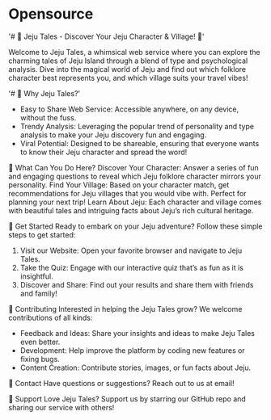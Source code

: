# Opensource

'# 🌺 Jeju Tales - Discover Your Jeju Character & Village! 🌊'

Welcome to Jeju Tales, a whimsical web service where you can explore the charming tales of Jeju Island through a blend of type and psychological analysis. Dive into the magical world of Jeju and find out which folklore character best represents you, and which village suits your travel vibes!

'# 🌟 Why Jeju Tales?'
- Easy to Share Web Service: Accessible anywhere, on any device, without the fuss.
- Trendy Analysis: Leveraging the popular trend of personality and type analysis to make your Jeju discovery fun and engaging.
- Viral Potential: Designed to be shareable, ensuring that everyone wants to know their Jeju character and spread the word!

📜 What Can You Do Here?
Discover Your Character: Answer a series of fun and engaging questions to reveal which Jeju folklore character mirrors your personality.
Find Your Village: Based on your character match, get recommendations for Jeju villages that you would vibe with. Perfect for planning your next trip!
Learn About Jeju: Each character and village comes with beautiful tales and intriguing facts about Jeju’s rich cultural heritage.

🚀 Get Started
Ready to embark on your Jeju adventure? Follow these simple steps to get started:

1. Visit our Website: Open your favorite browser and navigate to Jeju Tales.
2. Take the Quiz: Engage with our interactive quiz that’s as fun as it is insightful.
3. Discover and Share: Find out your results and share them with friends and family!


🤝 Contributing
Interested in helping the Jeju Tales grow? We welcome contributions of all kinds:

- Feedback and Ideas: Share your insights and ideas to make Jeju Tales even better.
- Development: Help improve the platform by coding new features or fixing bugs.
- Content Creation: Contribute stories, images, or fun facts about Jeju.

📧 Contact
Have questions or suggestions? Reach out to us at email!

💖 Support
Love Jeju Tales? Support us by starring our GitHub repo and sharing our service with others!
